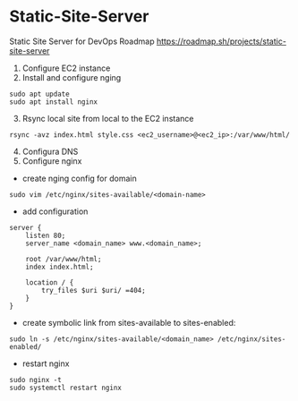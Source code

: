# Static-Site-Server
Static Site Server for DevOps Roadmap 
https://roadmap.sh/projects/static-site-server

1. Configure EC2 instance
2. Install and configure nging
```
sudo apt update
sudo apt install nginx

```
3. Rsync local site from local to the EC2 instance
```
rsync -avz index.html style.css <ec2_username>@<ec2_ip>:/var/www/html/
```
4. Configura DNS
5. Configure nginx
- create nging config for domain
```
sudo vim /etc/nginx/sites-available/<domain-name>
```
- add configuration 
```
server {
    listen 80;
    server_name <domain_name> www.<domain_name>;

    root /var/www/html;  
    index index.html;

    location / {
        try_files $uri $uri/ =404;
    }
}

```
- create symbolic link from sites-available to sites-enabled:
```
sudo ln -s /etc/nginx/sites-available/<domain_name> /etc/nginx/sites-enabled/
```
- restart nginx
```
sudo nginx -t
sudo systemctl restart nginx
```
